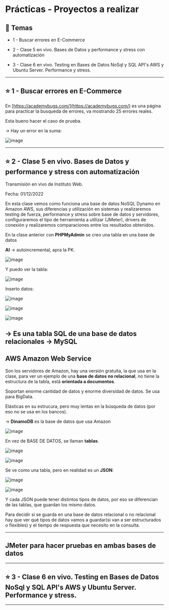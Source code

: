 # Prácticas - Proyectos a realizar

## :book: Temas

- 1 - Buscar errores en E-Commerce

- 2 - Clase 5 en vivo. Bases de Datos y performance y stress con automatización

- 3 - Clase 6 en vivo. Testing en Bases de Datos NoSql y SQL API's AWS y Ubuntu Server. Performance y stress.

---

## :star:  1 - Buscar errores en E-Commerce

En [https://academybugs.com/](https://academybugs.com/) es una página para practicar la busqueda de errores, va mostrando 25 errores reales.

Esta bueno hacer el caso de prueba.

-> Hay un error en la suma:

![image](https://user-images.githubusercontent.com/72580574/221378203-be08ef6c-fd11-419d-a072-7dc4ddd6d670.png)


---

## :star:  2 - Clase 5 en vivo. Bases de Datos y performance y stress con automatización

Transmisión en vivo de Instituto Web. 

Fecha: 01/12/2022

En esta clase vemos como funciona una base de datos NoSQL Dynamo en Amazon AWS, sus diferencias y utilización en sistemas y realizaremos testing de fuerza, performance y stress sobre base de datos y servidores, configuraremos el tipo de herramienta a utilizar (JMeter), drivers de conexión y realizaremos comparaciones entre los resultados obtenidos.

En la clase anterior con **PHPMyAdmin** se creo una tabla en una base de datos

**AI** -> autoincremental, apra la PK.

![image](https://user-images.githubusercontent.com/72580574/221426244-34b24cc7-abfc-4d01-acb2-4155a9b1caa2.png)

Y puedo ver la tabla:

![image](https://user-images.githubusercontent.com/72580574/221426280-48e5ed15-033e-4c78-bc8a-51dff8c80872.png)


Inserto datos:

![image](https://user-images.githubusercontent.com/72580574/221426315-b0837fef-5262-4d14-bae3-2d2fc10b6a56.png)

![image](https://user-images.githubusercontent.com/72580574/221426326-fc2a25fb-da12-4113-a171-38be0af653ba.png)

![image](https://user-images.githubusercontent.com/72580574/221426347-da10ad39-6e62-46c0-85fe-a4b66a63dd72.png)

-> Es una tabla **SQL** de una **base de datos relacionales** -> **MySQL**
---

## AWS Amazon Web Service

Son los servidores de Amazon, hay una versión gratuita, la que usa en la clase, para ver un ejemplo de una **base de datos no relacional**, no tiene la estructura de la tabla, está **orientada a documentos**.

Soportan enorme cantidad de datos y enorme diversidad de datos. Se usa para BigData.

Elásticas en su estrucura, pero muy lentas en la búsqueda de datos (por eso no se usa en los bancos).

-> **DinamoDB** es la base de datos que usa Amazon

![image](https://user-images.githubusercontent.com/72580574/221426150-877894a6-b1e4-4865-937d-2493981afbaf.png)

En vez de BASE DE DATOS, se llaman **tablas**.

![image](https://user-images.githubusercontent.com/72580574/221426435-4d17a48f-3876-4f6d-9442-59810d6f0620.png)

![image](https://user-images.githubusercontent.com/72580574/221426454-9d6d4a1b-4623-420a-a422-f1a7c376baf2.png)

Se ve como una tabla, pero en realidad es un **JSON**:

![image](https://user-images.githubusercontent.com/72580574/221426512-9fab224c-deb6-4bc3-af2c-ed7f455e6a2e.png)


![image](https://user-images.githubusercontent.com/72580574/221426497-feb6d994-02e3-4bfd-a510-8ad7eda71e2b.png)

Y cada JSON puede tener distintos tipos de datos, por eso se diferencian de las tablas, que guardan los mismo datos.


Para decidir si se guarda en una base de datos relacional o no relacional hay que ver qué tipos de datos vamos a guardar(si van a ser estructurados o flexibles) y el tiempo de respuesta que necesito en la consulta.

---

## JMeter para hacer pruebas en ambas bases de datos

---

## :star:  3 - Clase 6 en vivo. Testing en Bases de Datos NoSql y SQL API's AWS y Ubuntu Server. Performance y stress.

---
